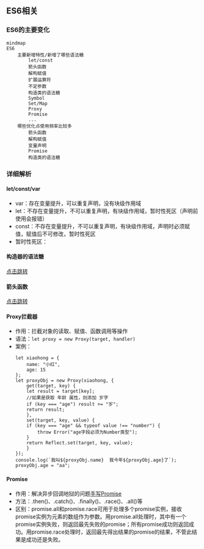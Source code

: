 ## ES6相关

### ES6的主要变化

```mermaid
mindmap
ES6
    主要新增特性/新增了哪些语法糖
        let/const
        箭头函数
        解构赋值
        扩展运算符
        不定参数
        构造类的语法糖
        Symbol
        Set/Map
        Proxy
        Promise
        ...
    哪些优化点使用频率比较多
        箭头函数
        解构赋值
        变量声明
        Promise
        构造类的语法糖
```

### 详细解析

#### let/const/var
- var：存在变量提升，可以重复声明，没有块级作用域
- let：不存在变量提升，不可以重复声明，有块级作用域，暂时性死区（声明前使用会报错）
- const：不存在变量提升，不可以重复声明，有块级作用域，声明时必须赋值，赋值后不可修改，暂时性死区
- 暂时性死区：

#### 构造器的语法糖
[点击跳转](./[⭐⭐⭐⭐⭐]-面向对象.md#es56的面向对象手段)

#### 箭头函数
[点击跳转](./[⭐⭐⭐⭐⭐]-面向对象.md#箭头函数的特点)

#### Proxy拦截器
- 作用：拦截对象的读取、赋值、函数调用等操作
- 语法：`let proxy = new Proxy(target, handler)`
- 案例：  
    ```
    let xiaohong = {
        name: "小红",
        age: 15
    };
    let proxyObj = new Proxy(xiaohong, {
        get(target, key) {
        let result = target[key];
        //如果是获取 年龄 属性，则添加 岁字
        if (key === "age") result += "岁";
        return result;
        },
        set(target, key, value) {
        if (key === "age" && typeof value !== "number") {
            throw Error("age字段必须为Number类型");
        }
        return Reflect.set(target, key, value);
        }
    });
    console.log(`我叫${proxyObj.name}  我今年${proxyObj.age}了`);
    proxyObj.age = "aa";
    ```

#### Promise

- 作用：解决异步回调地狱的问题[手写Promise](./[⭐⭐⭐⭐⭐]-异步.md#内置对象相关)
- 方法：.then()、.catch()、.finally()、.race()、.all()等
- 区别：promise.all和promise.race可用于处理多个promise实例，接收promise实例为元素的数组作为参数。用promise.all处理时，其中有一个promise实例失败，则返回最先失败的promise；所有promise成功则返回成功。用promise.race处理时，返回最先得出结果的promise的结果，不管此结果是成功还是失败。
